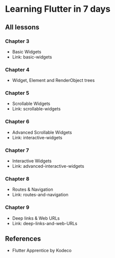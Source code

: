 # Learning Flutter in 7 days

## All lessons

### Chapter 3
- Basic Widgets
- Link: basic-widgets

### Chapter 4
- Widget, Element and RenderObject trees

### Chapter 5
- Scrollable Widgets
- Link: scrollable-widgets

### Chapter 6
- Advanced Scrollable Widgets
- Link: interactive-widgets

### Chapter 7
- Interactive Widgets
- Link: advanced-interactive-widgets

### Chapter 8
- Routes & Navigation
- Link: routes-and-navigation

### Chapter 9
- Deep links & Web URLs
- Link: deep-links-and-web-URLs

## References
- Flutter Apprentice by Kodeco
